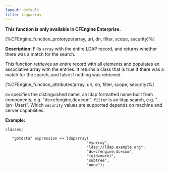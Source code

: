 ```yaml
---
layout: default
title: ldaparray
---
```


**This function is only available in CFEngine Enterprise.**

[%CFEngine_function_prototype(array, uri, dn, filter, scope, security)%]

**Description:** Fills `array` with the entire LDAP record, and returns
whether there was a match for the search.

This function retrieves an entire record with all elements and populates
an associative array with the entries. It returns a class that is true
if there was a match for the search, and false if nothing was retrieved.

[%CFEngine_function_attributes(array, uri, dn, filter, scope, security)%]

`dn` specifies the distinguished name, an ldap formatted name built from
components, e.g. "dc=cfengine,dc=com". `filter` is an ldap search, e.g.
"(sn=User)". Which `security` values are supported depends on machine and
server capabilities.

**Example:**

```cf3
classes:

   "gotdata" expression => ldaparray(
                                    "myarray",
                                    "ldap://ldap.example.org",
                                    "dc=cfengine,dc=com",
                                    "(uid=mark)",
                                    "subtree",
                                    "none");
```
